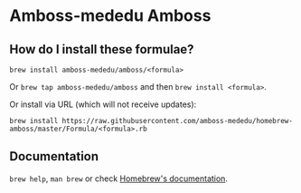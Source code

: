 # Amboss-mededu Amboss

## How do I install these formulae?
`brew install amboss-mededu/amboss/<formula>`

Or `brew tap amboss-mededu/amboss` and then `brew install <formula>`.

Or install via URL (which will not receive updates):

```
brew install https://raw.githubusercontent.com/amboss-mededu/homebrew-amboss/master/Formula/<formula>.rb
```

## Documentation
`brew help`, `man brew` or check [Homebrew's documentation](https://docs.brew.sh).
